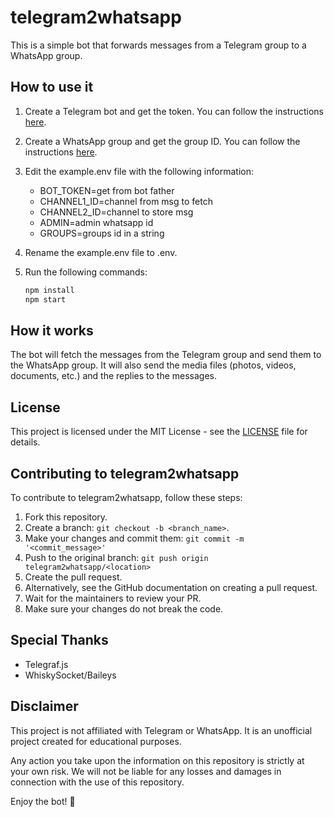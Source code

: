 # telegram2whatsapp

This is a simple bot that forwards messages from a Telegram group to a WhatsApp group.

## How to use it

1. Create a Telegram bot and get the token. You can follow the instructions [here](https://core.telegram.org/bots#6-botfather).
2. Create a WhatsApp group and get the group ID. You can follow the instructions [here](https://faq.whatsapp.com/general/chats/how-to-find-the-group-link-or-id).
3. Edit the example.env file with the following information:
    - BOT_TOKEN=get from bot father
    - CHANNEL1_ID=channel from msg to fetch
    - CHANNEL2_ID=channel to store msg
    - ADMIN=admin whatsapp id 
    - GROUPS=groups id in a string

4. Rename the example.env file to .env.
5. Run the following commands:
    ```bash
    npm install
    npm start
    ```

## How it works

The bot will fetch the messages from the Telegram group and send them to the WhatsApp group. It will also send the media files (photos, videos, documents, etc.) and the replies to the messages.

## License

This project is licensed under the MIT License - see the [LICENSE](LICENSE) file for details.

## Contributing to telegram2whatsapp

To contribute to telegram2whatsapp, follow these steps:

1. Fork this repository.
2. Create a branch: `git checkout -b <branch_name>`.
3. Make your changes and commit them: `git commit -m '<commit_message>'`
4. Push to the original branch: `git push origin telegram2whatsapp/<location>`
5. Create the pull request.
6. Alternatively, see the GitHub documentation on creating a pull request.
7. Wait for the maintainers to review your PR.
8. Make sure your changes do not break the code.

## Special Thanks

- Telegraf.js
- WhiskySocket/Baileys

## Disclaimer

This project is not affiliated with Telegram or WhatsApp. It is an unofficial project created for educational purposes.

Any action you take upon the information on this repository is strictly at your own risk. We will not be liable for any losses and damages in connection with the use of this repository.

Enjoy the bot! 🚀